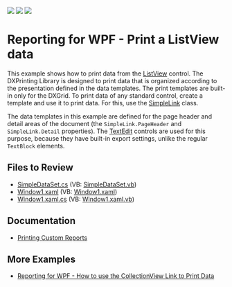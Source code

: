 <!-- default badges list -->
![](https://img.shields.io/endpoint?url=https://codecentral.devexpress.com/api/v1/VersionRange/128596033/23.1.2%2B)
[![](https://img.shields.io/badge/Open_in_DevExpress_Support_Center-FF7200?style=flat-square&logo=DevExpress&logoColor=white)](https://supportcenter.devexpress.com/ticket/details/E1882)
[![](https://img.shields.io/badge/📖_How_to_use_DevExpress_Examples-e9f6fc?style=flat-square)](https://docs.devexpress.com/GeneralInformation/403183)
<!-- default badges end -->

# Reporting for WPF - Print a ListView data

This example shows how to print data from the [ListView](https://learn.microsoft.com/en-us/dotnet/api/system.windows.controls.listview) control. The DXPrinting Library is designed to print data that is organized according to the presentation defined in the data templates. The print templates are built-in only for the DXGrid. To print data of any standard control, create a template and use it to print data. For this, use the [SimpleLink](https://docs.devexpress.com/WPF/DevExpress.Xpf.Printing.SimpleLink) class.

The data templates in this example are defined for the page header and detail areas of the document (the `SimpleLink.PageHeader` and` SimpleLink.Detail` properties). The [TextEdit](https://docs.devexpress.com/WPF/DevExpress.Xpf.Editors.TextEdit) controls are used for this purpose, because they have built-in export settings, unlike the regular `TextBlock` elements.

## Files to Review

* [SimpleDataSet.cs](./CS/SimpleDataSet.cs) (VB: [SimpleDataSet.vb](./VB/SimpleDataSet.vb))
* [Window1.xaml](./CS/Window1.xaml) (VB: [Window1.xaml](./VB/Window1.xaml))
* [Window1.xaml.cs](./CS/Window1.xaml.cs) (VB: [Window1.xaml.vb](./VB/Window1.xaml.vb))

## Documentation

- [Printing Custom Reports](https://docs.devexpress.com/WPF/7412/common-concepts/printing-and-exporting/printing-custom-reports)

## More Examples 

- [Reporting for WPF - How to use the CollectionView Link to Print Data](https://github.com/DevExpress-Examples/reporting-wpf-use-collectionview-link)
